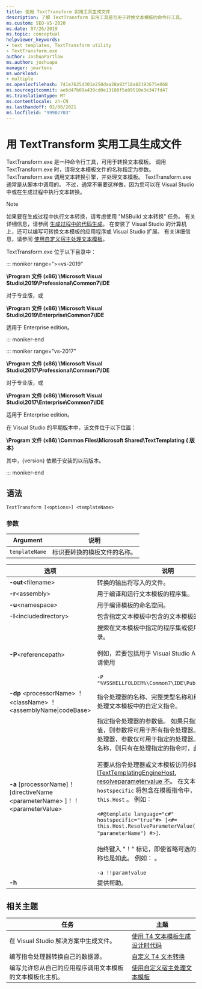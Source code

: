 ```yaml
---
title: 使用 TextTransform 实用工具生成文件
description: 了解 TextTransform 实用工具是可用于转换文本模板的命令行工具。
ms.custom: SEO-VS-2020
ms.date: 07/26/2019
ms.topic: conceptual
helpviewer_keywords:
- text templates, TextTransform utility
- TextTransform.exe
author: JoshuaPartlow
ms.author: joshuapa
manager: jmartens
ms.workload:
- multiple
ms.openlocfilehash: 741e7625d301e250daa28a93f18a82193675e068
ms.sourcegitcommit: ae6d47b09a439cd0e13180f5e89510e3e347fd47
ms.translationtype: MT
ms.contentlocale: zh-CN
ms.lasthandoff: 02/08/2021
ms.locfileid: "99902703"
---
```

# <a name="generate-files-with-the-texttransform-utility"></a>用 TextTransform 实用工具生成文件

TextTransform.exe 是一种命令行工具，可用于转换文本模板。 调用 TextTransform.exe 时，请将文本模板文件的名称指定为参数。 TextTransform.exe 调用文本转换引擎，并处理文本模板。 TextTransform.exe 通常是从脚本中调用的。 不过，通常不需要这样做，因为您可以在 Visual Studio 中或在生成过程中执行文本转换。

> [!NOTE]
> 如果要在生成过程中执行文本转换，请考虑使用 "MSBuild 文本转换" 任务。 有关详细信息，请参阅 [生成过程中的代码生成](../modeling/code-generation-in-a-build-process.md)。 在安装了 Visual Studio 的计算机上，还可以编写可转换文本模板的应用程序或 Visual Studio 扩展。 有关详细信息，请参阅 [使用自定义宿主处理文本模板](../modeling/processing-text-templates-by-using-a-custom-host.md)。

TextTransform.exe 位于以下目录中：

::: moniker range=">=vs-2019"

**\Program 文件 (x86) \Microsoft Visual Studio\2019\Professional\Common7\IDE**

对于专业版，或

**\Program 文件 (x86) \Microsoft Visual Studio\2019\Enterprise\Common7\IDE**

适用于 Enterprise edition。

::: moniker-end

::: moniker range="vs-2017"

**\Program 文件 (x86) \Microsoft Visual Studio\2017\Professional\Common7\IDE**

对于专业版，或

**\Program 文件 (x86) \Microsoft Visual Studio\2017\Enterprise\Common7\IDE**

适用于 Enterprise edition。

在 Visual Studio 的早期版本中，该文件位于以下位置：

**\Program 文件 (x86) \Common Files\Microsoft Shared\TextTemplating \{ 版本}**

其中，{version} 依赖于安装的以前版本。

::: moniker-end

## <a name="syntax"></a>语法

```
TextTransform [<options>] <templateName>
```

### <a name="parameters"></a>参数

|**Argument**|**说明**|
|-|-|
|`templateName`|标识要转换的模板文件的名称。|

|**选项**|**说明**|
|-|-|
|**-out**\<filename>|转换的输出将写入的文件。|
|**-r**\<assembly>|用于编译和运行文本模板的程序集。|
|**-u**\<namespace>|用于编译模板的命名空间。|
|**-I**\<includedirectory>|包含指定文本模板中包含的文本模板的目录。|
|**-P**\<referencepath>|搜索在文本模板中指定的程序集或使用 **-r** 选项的目录。<br /><br /> 例如，若要包括用于 Visual Studio API 的程序集，请使用<br /><br /> `-P "%VSSHELLFOLDER%\Common7\IDE\PublicAssemblies"`|
|**-dp** \<processorName> ！ \<className> ！\<assemblyName&#124;codeBase>|指令处理器的名称、完整类型名称和程序集，可用于处理文本模板中的自定义指令。|
|**-a** [processorName]！[directiveName \<parameterName> ]！！\<parameterValue>|指定指令处理器的参数值。 如果只指定参数名称和值，则参数将可用于所有指令处理器。 如果指定指令处理器，参数仅可用于指定的处理器。 如果指定指令名称，则只有在处理指定的指令时，此参数才可用。<br /><br /> 若要从指令处理器或文本模板访问参数值，请使用 [ITextTemplatingEngineHost. resolveparametervalue 不](/previous-versions/visualstudio/visual-studio-2012/bb126369\(v\=vs.110\))。 在文本模板中， `hostspecific` 将包含在模板指令中，并在上调用消息 `this.Host` 。 例如：<br /><br /> `<#@template language="c#" hostspecific="true"#> [<#= this.Host.ResolveParameterValue("", "", "parameterName") #>]`.<br /><br /> 始终键入 "！" 标记，即使省略可选的处理器和指令名称也是如此。 例如： 。<br /><br /> `-a !!param!value`|
|**-h**|提供帮助。|

## <a name="related-topics"></a>相关主题

|任务|主题|
|-|-|
|在 Visual Studio 解决方案中生成文件。|[使用 T4 文本模板生成设计时代码](../modeling/design-time-code-generation-by-using-t4-text-templates.md)|
|编写指令处理器转换自己的数据源。|[自定义 T4 文本转换](../modeling/customizing-t4-text-transformation.md)|
|编写允许您从自己的应用程序调用文本模板的文本模板化主机。|[使用自定义宿主处理文本模板](../modeling/processing-text-templates-by-using-a-custom-host.md)|
